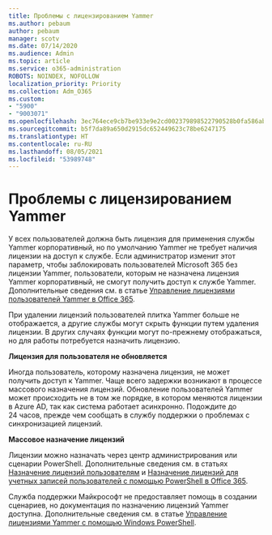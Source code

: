 ```yaml
---
title: Проблемы с лицензированием Yammer
ms.author: pebaum
author: pebaum
manager: scotv
ms.date: 07/14/2020
ms.audience: Admin
ms.topic: article
ms.service: o365-administration
ROBOTS: NOINDEX, NOFOLLOW
localization_priority: Priority
ms.collection: Adm_O365
ms.custom:
- "5900"
- "9003071"
ms.openlocfilehash: 3ec764ece9cb7be933e9e2cd002379898522790528b0fa586ab501424b00cd7b
ms.sourcegitcommit: b5f7da89a650d2915dc652449623c78be6247175
ms.translationtype: HT
ms.contentlocale: ru-RU
ms.lasthandoff: 08/05/2021
ms.locfileid: "53989748"
---
```

# <a name="yammer-licensing-issues"></a>Проблемы с лицензированием Yammer

У всех пользователей должна быть лицензия для применения службы Yammer корпоративный, но по умолчанию Yammer не требует наличия лицензии на доступ к службе. Если администратор изменит этот параметр, чтобы заблокировать пользователей Microsoft 365 без лицензии Yammer, пользователи, которым не назначена лицензия Yammer корпоративный, не смогут получить доступ к службе Yammer. Дополнительные сведения см. в статье [Управление лицензиями пользователей Yammer в Office 365](https://docs.microsoft.com/yammer/manage-yammer-users/manage-yammer-licenses-in-office-365). 

При удалении лицензий пользователей плитка Yammer больше не отображается, а другие службы могут скрыть функции путем удаления лицензии. В других случаях функции могут по-прежнему отображаться, но для работы потребуется назначить лицензию.  

**Лицензия для пользователя не обновляется**  

Иногда пользователь, которому назначена лицензия, не может получить доступ к Yammer. Чаще всего задержки возникают в процессе массового назначения лицензий. Обновление пользователей Yammer может происходить не в том же порядке, в котором меняются лицензии в Azure AD, так как система работает асинхронно. Подождите до 24 часов, прежде чем сообщать в службу поддержки о проблемах с синхронизацией лицензий.  

**Массовое назначение лицензий**  

Лицензии можно назначать через центр администрирования или сценарии PowerShell. Дополнительные сведения см. в статьях [Назначение лицензий пользователям](https://docs.microsoft.com/microsoft-365/admin/manage/assign-licenses-to-users) и [Назначение лицензий для учетных записей пользователей с помощью PowerShell в Office 365](https://docs.microsoft.com/office365/enterprise/powershell/assign-licenses-to-user-accounts-with-office-365-powershell). 

Служба поддержки Майкрософт не предоставляет помощь в создании сценариев, но документация по назначению лицензий Yammer доступна. Дополнительные сведения см. в статье [Управление лицензиями Yammer с помощью Windows PowerShell](https://docs.microsoft.com/yammer/manage-yammer-users/manage-yammer-licenses-in-office-365#manage-yammer-licenses-by-using-windows-powershell).